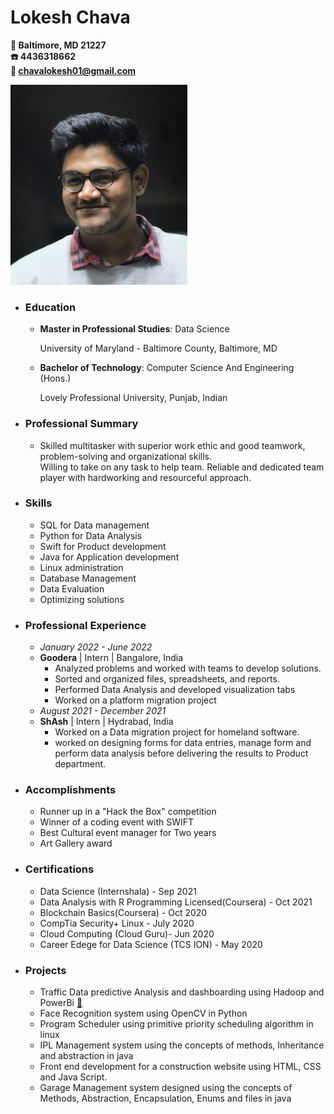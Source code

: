 # Lokesh Chava
**📍 Baltimore, MD 21227**  
**☎️  4436318662**  
**📧 chavalokesh01@gmail.com**

![Profile_image](Headshot.jpg)
 * ### Education 
   * **Master in Professional Studies**: Data Science
     
     University of Maryland - Baltimore County, Baltimore, MD
   * **Bachelor of Technology**: Computer Science And Engineering (Hons.)
     
     Lovely Professional University, Punjab, Indian
 * ### Professional Summary
   * Skilled multitasker with superior work ethic and good teamwork, problem-solving and organizational skills.  
     Willing to take on any task to help team. Reliable and dedicated team player with hardworking and resourceful approach.
 * ### Skills
   * SQL for Data management
   * Python for Data Analysis
   * Swift for Product development
   * Java for Application development
   * Linux administration
   * Database Management
   * Data Evaluation
   * Optimizing solutions
* ### Professional Experience
  * *January 2022 - June 2022*
  * **Goodera** | Intern | Bangalore, India
    * Analyzed problems and worked with teams to develop solutions.
    * Sorted and organized files, spreadsheets, and reports.
    * Performed Data Analysis and developed visualization tabs
    * Worked on a platform migration project
  * *August 2021 - December 2021*
  * **ShAsh** | Intern | Hydrabad, India
    * Worked on a Data migration project for homeland software.
    * worked on designing forms for data entries, manage form and perform data analysis before delivering the results to Product department.
 
* ### Accomplishments
  * Runner up in a "Hack the Box" competition
  * Winner of a coding event with SWIFT
  * Best Cultural event manager for Two years
  * Art Gallery award
* ### Certifications
  * Data Science (Internshala) - Sep 2021
  * Data Analysis with R Programming Licensed(Coursera) - Oct 2021
  * Blockchain Basics(Coursera) - Oct 2020
  * CompTia Security+ Linux - July 2020
  * Cloud Computing (Cloud Guru)- Jun 2020
  * Career Edege for Data Science (TCS ION) - May 2020
* ### Projects
  *  Traffic Data predictive Analysis and dashboarding using Hadoop and PowerBi [🔗](https://github.com/lokeshchava/DATA603_Final_project)
  *  Face Recognition system using OpenCV in Python
  *  Program Scheduler using primitive priority scheduling algorithm in linux
  *  IPL Management system using the concepts of methods, Inheritance and abstraction in java
  *  Front end development for a construction website using HTML, CSS and Java Script.
  *  Garage Management system designed using the concepts of Methods, Abstraction, Encapsulation, Enums and files in java
